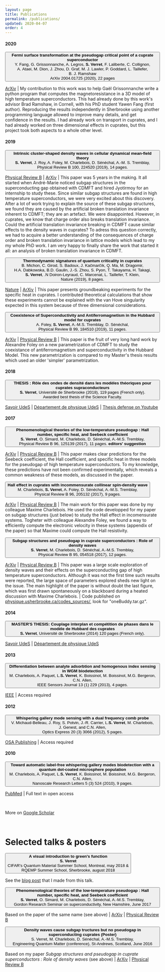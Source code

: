 ```yaml
---
layout: page
title: Publications
permalink: /publications/
updated: 2020-04-07
order: 4
---
```


<body>

<p></p>
<h4>2020</h4>

<button class="collapsible">
<b>Fermi surface transformation at the pseudogap critical point of a cuprate superconductor</b><br>
Y.&nbsp;Fang, G.&nbsp;Grissonnanche, A.&nbsp;Legros, <b>S.&nbsp;Verret</b>, F.&nbsp;Laliberte, C.&nbsp;Collignon, A.&nbsp;Ataei, M.&nbsp;Dion, J.&nbsp;Zhou, D.&nbsp;Graf, M.&nbsp;J.&nbsp;Lawler, P.&nbsp;Goddard, L.&nbsp;Taillefer, B.&nbsp;J.&nbsp;Ramshaw<br>
ArXiv 2004.01725 (2020), 22 pages
</button>
<div class="content">
<p class="cp">
  <!-- <a href="https://journals.aps.org/prb/abstract/10.1103/PhysRevB.100.224520">Physical Review B</a> -->
  <a href="https://arxiv.org/abs/2004.01725">ArXiv</a>
  | My contribution to this work was to help Gaël Grissonnanche write a python program that computes the magnetoresistance in a 3D model of high temperature superconductors. This had already done by this work's advisor Brad Ramshaw, in Cornell, with his PhD student Yawen Fang (first author). Reproducing the results independently in Sherbrooke using another programming language allowed to improve many details, and get confidence in the results. I had already work on transport in cuprates, and I had already worked on three dimensional effects in cuprates, but this project took both aspects to a whole other level.
</p>
</div>

<p></p>

<h4>2019</h4>

<button class="collapsible">
<b>Intrinsic cluster-shaped density waves in cellular dynamical mean-field theory</b><br>
<b>S.&nbsp;Verret</b>, J.&nbsp;Roy, A.&nbsp;Foley, M.&nbsp;Charlebois, D.&nbsp;Sénéchal, A.-M.&nbsp;S.&nbsp;Tremblay,<br>
Physical Review B 100, 224520 (2019), 14 pages.
</button>
<div class="content">
<p class="cp">
  <a href="https://journals.aps.org/prb/abstract/10.1103/PhysRevB.100.224520">Physical Review B</a>
  | <a href="https://arxiv.org/abs/1909.10141">ArXiv</a>
  | This paper was 5 years in the making. It all started when André-Marie noticed subgap structures in the superconducting gap obtained with CDMFT and hired Jyotirmoy for an internship to study these. Since similar subgap structures are found in high temperature superconductors, we were very excited about this discovery. After a lot of work trying to explain the source of these subgap structures, we found they are caused by the artificial broken translation invariance inherent to CDMFT; they are an artefact. We were disappointed. However, in cuprates, we know that charge order also breaks translation invariance. Could the artificial translation invariance breaking in CDMFT cause similar effects to the density waves in cuprates? To adress this question correctly, we had to acquire a better understanding of the consequences of charge order and broken translation invariance in lattice models which lead to my my whole PhD work. I am very happy to finally share the work that started it all: an analysis of broken translation invariance in CDMFT.
</p>
</div>


<button class="collapsible">
<b>Thermodynamic signatures of quantum criticality in cuprates</b><br>
B.&nbsp;Michon, C.&nbsp;Girod, S.&nbsp;Badoux, J.&nbsp;Kačmarčík, Q.&nbsp;Ma, M.&nbsp;Dragomir, H.A.&nbsp;Dabkowska, B.D.&nbsp;Gaulin, J.-S.&nbsp;Zhou, S.&nbsp;Pyon, T.&nbsp;Takayama, H.&nbsp;Takagi, <b>S.&nbsp;Verret</b>, .N&nbsp;Doiron-Leyraud, C.&nbsp;Marcenat, L.&nbsp;Taillefer, T.&nbsp;Klein,<br>
Nature (2019), 8 pages.
</button>
<div class="content">
<p class="cp">
  <a href="https://www.nature.com/articles/s41586-019-0932-x">Nature</a>
  | <a href="https://arxiv.org/abs/1804.08502">ArXiv</a>
  | This paper presents groundbeaking experiments for the specific heat in cuprates. I contributed theoretical calculations that show these experiments cannot be explained with the van Hove singularity expected in this system because of three dimensional considerations.
</p>
</div>

<button class="collapsible">
<b>Coexistence of Superconductivity and Antiferromagnetism in the Hubbard model for cuprates</b><br>
A.&nbsp;Foley, <b>S.&nbsp;Verret</b>, A.-M.S.&nbsp;Tremblay, D.&nbsp;Sénéchal,<br>
Physical Review B 99, 184510 (2019), 11 pages.
</button>
<div class="content">
<p class="cp">
  <a href="https://arxiv.org/abs/1811.12363">ArXiv</a>
  | <a href="https://link.aps.org/doi/10.1103/PhysRevB.99.184510">Physical Review B</a>
  | This paper is the fruit of very long hard work by Alexandre Foley on a new parametrization of CDMFT to study the coexistance of antiferromagnetism and superconductivity in the Hubbard Model. This new parametrization is compared to my Master's thesis results which used an older 'simpler' parametrization.
</p>
</div>
<p></p>

<h4>2018</h4>

<button class="collapsible">
<b>THESIS : Rôle des ondes de densité dans les modèles théoriques pour cuprates supraconducteurs</b><br>
<b>S. Verret</b>, Université de Sherbrooke (2018), 119 pages (French only).<br>
Awarded best thesis of the Science Faculty.
</button>
<div class="content">
<p class="cp">
  <a href="https://savoirs.usherbrooke.ca/handle/11143/12097">Savoir UdeS</a>
  | <a href="https://www.physique.usherbrooke.ca/pages/en/node/8504">Département de physique UdeS</a>
  | <a href= "https://youtu.be/yXtxbGZ8XJc?t=929"> Thesis defense on Youtube </a>
</p>
</div>

<p></p>

<h4>2017</h4>

<button class="collapsible">
<b>Phenomenological theories of the low-temperature pseudogap : Hall number, specific heat, and Seebeck coefficient</b><br>
<b>S.&nbsp;Verret</b>, O.&nbsp;Simard, M.&nbsp;Charlebois, D.&nbsp;Sénéchal, A.-M.S.&nbsp;Tremblay,<br>
Physical Review B 96, 125139 (2017), 11 pages. <b>editors' suggestion</b>
</button>
<div class="content">
<p class="cp">
  <a href="https://arxiv.org/abs/1707.04632">ArXiv</a>
  | <a href="https://journals.aps.org/prb/abstract/10.1103/PhysRevB.96.125139">Physical Review B</a>
  | This paper makes clear predictions for the Seebeck coefficient, the Hall coefficient, and specific heat in three models for the pseudogap of high temperature superconductors. To my knowledge, these predictions have not been confirmed experimentally, which reveals a common weakness of these models, as discussed in the paper.
</p>
</div>

<button class="collapsible">
<b>Hall effect in cuprates with incommensurate collinear spin-density wave</b><br>
M.&nbsp;Charlebois, <b>S.&nbsp;Verret</b>, A.&nbsp;Foley, D.&nbsp;Sénéchal, A.-M.S.&nbsp;Tremblay,<br>
Physical Review B 96, 205132 (2017), 9 pages.
</button>
<div class="content">
<p class="cp">
  <a href="https://arxiv.org/abs/1707.04632">ArXiv</a>
  | <a href="https://journals.aps.org/prb/abstract/10.1103/PhysRevB.96.125139">Physical Review B</a>
  | The main work for this paper was done by my colleague Maxime Charlebois. He used the code developped for my paper on subgap structures (just below) to study the Hall effect in incomensurate systems. Togheter with colleague Alexandre Foley, we found a way to efficiently compute the electronic velocity in these systems (appendix of the paper) so that Maxime could compute the Hall resistivity.
</p>
</div>

<button class="collapsible">
<b>Subgap structures and pseudogap in cuprate superconductors : Role of density waves</b><br>
<b>S.&nbsp;Verret</b>, M.&nbsp;Charlebois, D.&nbsp;Sénéchal, A.-M.S.&nbsp;Tremblay,<br>
Physical Review B 95, 054518 (2017), 12 pages.
</button>
<div class="content">
<p class="cp">
  <a href="https://arxiv.org/abs/1610.01109">ArXiv</a>
  | <a href="https://journals.aps.org/prb/abstract/10.1103/PhysRevB.95.054518">Physical Review B</a>
  | This paper was a large scale exploration of density waves and their effects on the superconducting gap of high temperature superconductors. Although it was not the first time such results were reported, the large space of parameters explored sheds new light on the issue. The main highlight of the paper is without doubt the last figure, which was first drawn spontaneously on a blackboard during a heated discussion with Maxime Charlebois.
  | Code published on <a href="https://physique.usherbrooke.ca/codes_sources/"> physique.usherbrooke.ca/codes_sources/</a>, look for "oneBuddy.tar.gz".
</p>
</div>

<p></p>

<h4>2014</h4>

<button class="collapsible">
<b>MASTER'S THESIS: Couplage interplan et compétition de phases dans le modèle de Hubbard des cuprates</b><br>
<b>S.&nbsp;Verret</b>, Université de Sherbrooke (2014) 120 pages (French only).
</button>
<div class="content">
<p class="cp">
  <a href="https://savoirs.usherbrooke.ca/handle/11143/79">Savoir UdeS</a>
  | <a href="https://www.physique.usherbrooke.ca/pages/en/node/7495">Département de physique UdeS</a>
</p>
</div>

<p></p>

<h4>2013</h4>

<button class="collapsible">
<b>Differentiation between analyte adsorbtion and homogenous index sensing in WGM biodetection</b><br>
M.&nbsp;Charlebois, A.&nbsp;Paquet, L.<b>S.&nbsp;Verret</b>, K.&nbsp;Boissinot, M.&nbsp;Boissinot, M.G.&nbsp;Bergeron, C.N.&nbsp;Allen,<br>
IEEE Sensors Journal 13 (1) 229 (2013), 4 pages.
</button>
<div class="content">
<p class="cp">
  <a href="https://ieeexplore.ieee.org/document/6257410">IEEE</a> 
  | Access required
</p>
</div>
<p></p>

<h4>2012</h4>

<button class="collapsible">
<b>Whispering gallery mode sensing with a dual frequency comb probe</b><br>
V.&nbsp;Michaud-Belleau, J.&nbsp;Roy, S.&nbsp;Potvin, J.-R.&nbsp;Carrier, L.<b>S.&nbsp;Verret</b>, M.&nbsp;Charlebois, J.&nbsp;Genest, and C.N.&nbsp;Allen,<br>
Optics Express 20 (3) 3066 (2012), 5 pages.
</button>
<div class="content">
<p class="cp">
  <a href="https://www.osapublishing.org/oe/abstract.cfm?uri=oe-20-3-3066">OSA Publishing</a>
  | Access required
</p>
</div>
<p></p>

<h4>2010</h4>

<button class="collapsible">
<b>Toward automatic label-free whispering gallery modes biodetection with a quantum dot-coated microsphere population</b><br>
M.&nbsp;Charlebois, A.&nbsp;Paquet, L.<b>S.&nbsp;Verret</b>, K.&nbsp;Boissinot, M.&nbsp;Boissinot, M.G.&nbsp;Bergeron, C.N.&nbsp;Allen,<br>
Nanoscale Research Letters 5 (3) 524 (2010), 9 pages.
</button>
<div class="content">
<p class="cp">
  <a href="https://www.ncbi.nlm.nih.gov/pmc/articles/PMC2894210/">PubMed</a>
  | Full text in open access
</p>
</div>

<br>

<p>More on <a href="https://scholar.google.ca/citations?hl=en&user=YBaQbjAAAAAJ&view_op=list_works&sortby=pubdate">Google Scholar</a></p>



<br>

<h1 class="post-title">Selected talks & posters</h1>


<button class="collapsible">
<b>A visual introduction to green's function</b><br>
<b>S.&nbsp;Verret</b><br>
CIFAR's Quantum Material Summer School, Montreal, may 2018 &<br>
RQEMP Summer School, Sherbrooke, august 2018
</button>
<div class="content">
<p class="cp">
  See the <a href="../2018/11/15/visual-greens-functions.html">blog post</a> that I made from this talk.
</p>
</div>

<button class="collapsible">
<b>Phenomenological theories of the low-temperature pseudogap : Hall number, specific heat, and Seebeck coefficient</b><br>
<b>S.&nbsp;Verret</b>, O.&nbsp;Simard, M.&nbsp;Charlebois, D.&nbsp;Sénéchal, A.-M.S.&nbsp;Tremblay,<br>
Gordon Research Seminar on superconductivity, New Hamshire, June 2017
</button>
<div class="content">
<p class="cp">
  Based on the paper of the same name (see above) | <a href="https://arxiv.org/abs/1707.04632">ArXiv</a>
  | <a href="https://journals.aps.org/prb/abstract/10.1103/PhysRevB.96.125139">Physical Review B</a>
</p>
</div>

<button class="collapsible">
<b>Density waves cause subgap tructures but no pseudogap in superconducting cuprates (Poster)</b><br>
S.&nbsp;Verret, M.&nbsp;Charlebois, D.&nbsp;Sénéchal, A.-M.S.&nbsp;Tremblay,<br>
Engineering Quantum Matter (conference), St-Andrews, Scotland, June 2016
</button>
<div class="content">
<p class="cp">
  Based on my paper <i>Subgap structures and pseudogap in cuprate superconductors : Role of density waves</i> (see above) | <a href="https://arxiv.org/abs/1707.04632">ArXiv</a>
  | <a href="https://journals.aps.org/prb/abstract/10.1103/PhysRevB.96.125139">Physical Review B</a>
</p>
</div>







